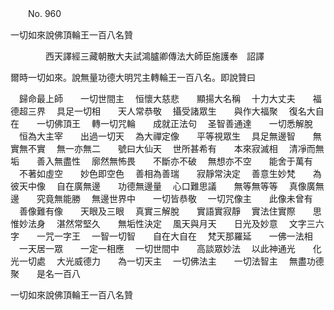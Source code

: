 ﻿　　No. 960

一切如來說佛頂輪王一百八名贊

　　　　西天譯經三藏朝散大夫試鴻臚卿傳法大師臣施護奉　詔譯


爾時一切如來。說無量功德大明咒主轉輪王一百八名。即說贊曰

　歸命最上師　　一切世間主
　恒懷大慈悲　　顯揚大名稱
　十力大丈夫　　福德超三界
　具足一切相　　天人常恭敬
　攝受諸眾生　　與作大福聚
　復名大自在　　一切佛頂王
　轉一切咒輪　　成就正法句
　圣智善通達　　一切悉解脫
　恒為大主宰　　出過一切天
　為大禪定像　　平等視眾生
　具足無邊智　　無實無不實
　無一亦無二　　號曰大仙天
　世所甚希有　　本來寂滅相
　清凈而無垢　　善入無盡性
　廓然無怖畏　　不斷亦不破
　無想亦不空　　能舍于萬有
　不著如虛空　　妙色即空色
　善相為善瑞　　寂靜常決定
　善意生妙梵　　為彼天中像
　自在廣無邊　　功德無邊量
　心口難思議　　無等無等等
　真像廣無邊　　究竟無能勝
　無邊世界中　　一切皆恭敬
　一切咒像主　　此像未曾有
　善像難有像　　天眼及三眼
　真實三解脫　　實語實寂靜
　實法住實際　　思惟妙法身
　湛然常堅久　　無垢性決定
　風天與月天　　日光及妙意
　文字三六字　　一咒一字王
　一智一切智　　自在大自在
　梵天那羅延　　一佛一法相
　一天居一眾　　一定一相應
　一切世間中　　高談眾妙法
　以此神通光　　化光一切處
　大光威德力　　為一切天主
　一切佛法主　　一切法智主
　無盡功德聚　　是名一百八　

一切如來說佛頂輪王一百八名贊

